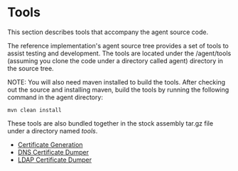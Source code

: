 # Tools

This section describes tools that accompany the agent source code.

The reference implementation's agent source tree provides a set of tools to assist testing and development. The tools are located under the /agent/tools (assuming you clone the code under a directory called agent) directory in the source tree.

NOTE: You will also need maven installed to build the tools. After checking out the source and installing maven, build the tools by running the following command in the agent directory:

```
mvn clean install
```

These tools are also bundled together in the stock assembly tar.gz file under a directory named *tools*.

* [Certificate Generation](CertGen)
* [DNS Certificate Dumper](DNSDumper)
* [LDAP Certificate Dumper](LDAPDumper)